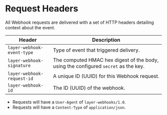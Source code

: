 # Request Headers

All Webhook requests are delivered with a set of HTTP headers detailing context about the event.

| Header | Description |
|--------|--------------|
| `layer-webhook-event-type` | Type of event that triggered delivery. |
| `layer-webhook-signature` | The computed HMAC hex digest of the body, using the configured `secret` as the key. |
| `layer-webhook-request-id` | A unique ID (UUID) for this Webhook request. |
| `layer-webhook-id` | The ID (UUID) of the webhook. |

* Requests will have a `User-Agent` of `layer-webhooks/1.0`.
* Requests will have a `Content-Type` of `application/json`.
